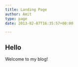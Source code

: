 ```yaml
---
title: Landing Page
author: Amit
type: page
date: 2013-02-07T16:35:57+00:00

---
```


## Hello

Welcome to my blog!